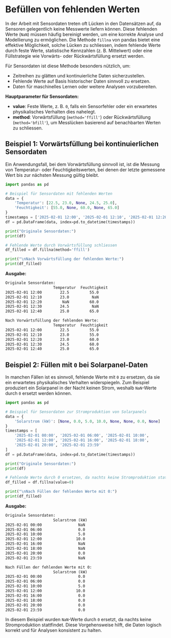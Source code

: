 # Befüllen von fehlenden Werten

In der Arbeit mit Sensordaten treten oft Lücken in den Datensätzen auf, da Sensoren gelegentlich keine Messwerte liefern können. Diese fehlenden Werte (`NaN`) müssen häufig bereinigt werden, um eine korrekte Analyse und Modellierung zu ermöglichen. Die Methode `fillna` von pandas bietet eine effektive Möglichkeit, solche Lücken zu schliessen, indem fehlende Werte durch feste Werte, statistische Kennzahlen (z. B. Mittelwert) oder eine Füllstrategie wie Vorwärts- oder Rückwärtsfüllung ersetzt werden.

Für Sensordaten ist diese Methode besonders nützlich, um:

- Zeitreihen zu glätten und kontinuierliche Daten sicherzustellen.
- Fehlende Werte auf Basis historischer Daten sinnvoll zu ersetzen.
- Daten für maschinelles Lernen oder weitere Analysen vorzubereiten.

**Hauptparameter für Sensordaten:**

- **value**: Feste Werte, z. B. `0`, falls ein Sensorfehler oder ein erwartetes physikalisches Verhalten dies nahelegt.
- **method**: Vorwärtsfüllung (`method='ffill'`) oder Rückwärtsfüllung (`method='bfill'`), um Messlücken basierend auf benachbarten Werten zu schliessen.

## Beispiel 1: Vorwärtsfüllung bei kontinuierlichen Sensordaten  
Ein Anwendungsfall, bei dem Vorwärtsfüllung sinnvoll ist, ist die Messung von Temperatur- oder Feuchtigkeitswerten, bei denen der letzte gemessene Wert bis zur nächsten Messung gültig bleibt.

```python
import pandas as pd

# Beispiel für Sensordaten mit fehlenden Werten
data = {
    'Temperatur': [22.5, 23.0, None, 24.5, 25.0],
    'Feuchtigkeit': [55.0, None, 60.0, None, 65.0]
}
timestamps = ['2025-02-01 12:00', '2025-02-01 12:10', '2025-02-01 12:20', '2025-02-01 12:30', '2025-02-01 12:40']
df = pd.DataFrame(data, index=pd.to_datetime(timestamps))

print("Originale Sensordaten:")
print(df)

# Fehlende Werte durch Vorwärtsfüllung schliessen
df_filled = df.fillna(method='ffill')

print("\nNach Vorwärtsfüllung der fehlenden Werte:")
print(df_filled)
```

**Ausgabe:**
```txt
Originale Sensordaten:
                     Temperatur  Feuchtigkeit
2025-02-01 12:00        22.5         55.0
2025-02-01 12:10        23.0          NaN
2025-02-01 12:20         NaN         60.0
2025-02-01 12:30        24.5          NaN
2025-02-01 12:40        25.0         65.0

Nach Vorwärtsfüllung der fehlenden Werte:
                     Temperatur  Feuchtigkeit
2025-02-01 12:00        22.5         55.0
2025-02-01 12:10        23.0         55.0
2025-02-01 12:20        23.0         60.0
2025-02-01 12:30        24.5         60.0
2025-02-01 12:40        25.0         65.0
```

## Beispiel 2: Füllen mit `0` bei Solarpanel-Daten  
In manchen Fällen ist es sinnvoll, fehlende Werte mit `0` zu ersetzen, da sie ein erwartetes physikalisches Verhalten widerspiegeln. Zum Beispiel produziert ein Solarpanel in der Nacht keinen Strom, weshalb `NaN`-Werte durch `0` ersetzt werden können.

```python
import pandas as pd

# Beispiel für Sensordaten zur Stromproduktion von Solarpanels
data = {
    'Solarstrom (kW)': [None, 0.0, 5.0, 10.0, None, None, 0.0, None]
}
timestamps = [
    '2025-02-01 00:00', '2025-02-01 06:00', '2025-02-01 10:00', 
    '2025-02-01 12:00', '2025-02-01 16:00', '2025-02-01 18:00', 
    '2025-02-01 20:00', '2025-02-01 23:59'
]
df = pd.DataFrame(data, index=pd.to_datetime(timestamps))

print("Originale Sensordaten:")
print(df)

# Fehlende Werte durch 0 ersetzen, da nachts keine Stromproduktion stattfindet
df_filled = df.fillna(value=0)

print("\nNach Füllen der fehlenden Werte mit 0:")
print(df_filled)
```

**Ausgabe:**
```txt
Originale Sensordaten:
                     Solarstrom (kW)
2025-02-01 00:00                NaN
2025-02-01 06:00                0.0
2025-02-01 10:00                5.0
2025-02-01 12:00               10.0
2025-02-01 16:00                NaN
2025-02-01 18:00                NaN
2025-02-01 20:00                0.0
2025-02-01 23:59                NaN

Nach Füllen der fehlenden Werte mit 0:
                     Solarstrom (kW)
2025-02-01 00:00                0.0
2025-02-01 06:00                0.0
2025-02-01 10:00                5.0
2025-02-01 12:00               10.0
2025-02-01 16:00                0.0
2025-02-01 18:00                0.0
2025-02-01 20:00                0.0
2025-02-01 23:59                0.0
```

In diesem Beispiel wurden `NaN`-Werte durch `0` ersetzt, da nachts keine Stromproduktion stattfindet. Diese Vorgehensweise hilft, die Daten logisch korrekt und für Analysen konsistent zu halten.